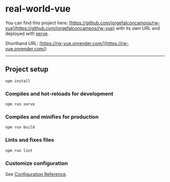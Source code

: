 # real-world-vue

You can find this project here:
[https://github.com/jorgefalconcampos/rw-vue](https://github.com/jorgefalconcampos/rw-vue) with its own URL and deployed with [serve](serve.com).

Shorthand URL: [https://rw-vue.onrender.com/](https://rw-vue.onrender.com/)

---

## Project setup
```
npm install
```

### Compiles and hot-reloads for development
```
npm run serve
```

### Compiles and minifies for production
```
npm run build
```

### Lints and fixes files
```
npm run lint
```

### Customize configuration
See [Configuration Reference](https://cli.vuejs.org/config/).
